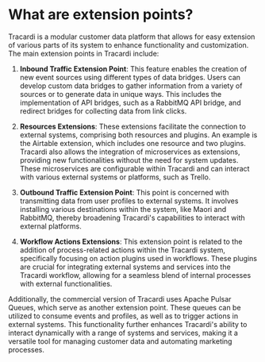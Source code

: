 # What are extension points?

Tracardi is a modular customer data platform that allows for easy extension of various parts of its system to enhance
functionality and customization. The main extension points in Tracardi include:

1. **Inbound Traffic Extension Point**: This feature enables the creation of new event sources using different types of
   data bridges. Users can develop custom data bridges to gather information from a variety of sources or to generate
   data in unique ways. This includes the implementation of API bridges, such as a RabbitMQ API bridge, and redirect
   bridges for collecting data from link clicks.

2. **Resources Extensions**: These extensions facilitate the connection to external systems, comprising both resources
   and plugins. An example is the Airtable extension, which includes one resource and two plugins. Tracardi also allows
   the integration of microservices as extensions, providing new functionalities without the need for system updates.
   These microservices are configurable within Tracardi and can interact with various external systems or platforms,
   such as Trello.

3. **Outbound Traffic Extension Point**: This point is concerned with transmitting data from user profiles to external
   systems. It involves installing various destinations within the system, like Maori and RabbitMQ, thereby broadening
   Tracardi's capabilities to interact with external platforms.

4. **Workflow Actions Extensions**: This extension point is related to the addition of process-related actions within
   the Tracardi system, specifically focusing on action plugins used in workflows. These plugins are crucial for
   integrating external systems and services into the Tracardi workflow, allowing for a seamless blend of internal
   processes with external functionalities.

Additionally, the commercial version of Tracardi uses Apache Pulsar Queues, which serve as another extension point.
These queues can be utilized to consume events and profiles, as well as to trigger actions in external systems. This
functionality further enhances Tracardi's ability to interact dynamically with a range of systems and services, making
it a versatile tool for managing customer data and automating marketing processes.